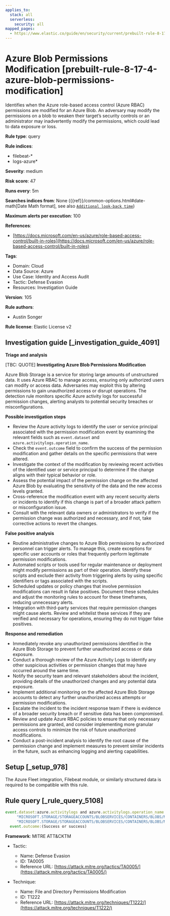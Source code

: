 ```yaml
---
applies_to:
  stack: all
  serverless:
    security: all
mapped_pages:
  - https://www.elastic.co/guide/en/security/current/prebuilt-rule-8-17-4-azure-blob-permissions-modification.html
---
```


# Azure Blob Permissions Modification [prebuilt-rule-8-17-4-azure-blob-permissions-modification]

Identifies when the Azure role-based access control (Azure RBAC) permissions are modified for an Azure Blob. An adversary may modify the permissions on a blob to weaken their target’s security controls or an administrator may inadvertently modify the permissions, which could lead to data exposure or loss.

**Rule type**: query

**Rule indices**:

* filebeat-*
* logs-azure*

**Severity**: medium

**Risk score**: 47

**Runs every**: 5m

**Searches indices from**: None ({{ref}}/common-options.html#date-math[Date Math format], see also [`Additional look-back time`](docs-content://solutions/security/detect-and-alert/create-detection-rule.md#rule-schedule))

**Maximum alerts per execution**: 100

**References**:

* [https://docs.microsoft.com/en-us/azure/role-based-access-control/built-in-roles](https://docs.microsoft.com/en-us/azure/role-based-access-control/built-in-roles)

**Tags**:

* Domain: Cloud
* Data Source: Azure
* Use Case: Identity and Access Audit
* Tactic: Defense Evasion
* Resources: Investigation Guide

**Version**: 105

**Rule authors**:

* Austin Songer

**Rule license**: Elastic License v2

## Investigation guide [_investigation_guide_4091]

**Triage and analysis**

[TBC: QUOTE]
**Investigating Azure Blob Permissions Modification**

Azure Blob Storage is a service for storing large amounts of unstructured data. It uses Azure RBAC to manage access, ensuring only authorized users can modify or access data. Adversaries may exploit this by altering permissions to gain unauthorized access or disrupt operations. The detection rule monitors specific Azure activity logs for successful permission changes, alerting analysts to potential security breaches or misconfigurations.

**Possible investigation steps**

* Review the Azure activity logs to identify the user or service principal associated with the permission modification event by examining the relevant fields such as `event.dataset` and `azure.activitylogs.operation_name`.
* Check the `event.outcome` field to confirm the success of the permission modification and gather details on the specific permissions that were altered.
* Investigate the context of the modification by reviewing recent activities of the identified user or service principal to determine if the change aligns with their typical behavior or role.
* Assess the potential impact of the permission change on the affected Azure Blob by evaluating the sensitivity of the data and the new access levels granted.
* Cross-reference the modification event with any recent security alerts or incidents to identify if this change is part of a broader attack pattern or misconfiguration issue.
* Consult with the relevant data owners or administrators to verify if the permission change was authorized and necessary, and if not, take corrective actions to revert the changes.

**False positive analysis**

* Routine administrative changes to Azure Blob permissions by authorized personnel can trigger alerts. To manage this, create exceptions for specific user accounts or roles that frequently perform legitimate permission modifications.
* Automated scripts or tools used for regular maintenance or deployment might modify permissions as part of their operation. Identify these scripts and exclude their activity from triggering alerts by using specific identifiers or tags associated with the scripts.
* Scheduled updates or policy changes that involve permission modifications can result in false positives. Document these schedules and adjust the monitoring rules to account for these timeframes, reducing unnecessary alerts.
* Integration with third-party services that require permission changes might cause alerts. Review and whitelist these services if they are verified and necessary for operations, ensuring they do not trigger false positives.

**Response and remediation**

* Immediately revoke any unauthorized permissions identified in the Azure Blob Storage to prevent further unauthorized access or data exposure.
* Conduct a thorough review of the Azure Activity Logs to identify any other suspicious activities or permission changes that may have occurred around the same time.
* Notify the security team and relevant stakeholders about the incident, providing details of the unauthorized changes and any potential data exposure.
* Implement additional monitoring on the affected Azure Blob Storage accounts to detect any further unauthorized access attempts or permission modifications.
* Escalate the incident to the incident response team if there is evidence of a broader security breach or if sensitive data has been compromised.
* Review and update Azure RBAC policies to ensure that only necessary permissions are granted, and consider implementing more granular access controls to minimize the risk of future unauthorized modifications.
* Conduct a post-incident analysis to identify the root cause of the permission change and implement measures to prevent similar incidents in the future, such as enhancing logging and alerting capabilities.


## Setup [_setup_978]

The Azure Fleet integration, Filebeat module, or similarly structured data is required to be compatible with this rule.


## Rule query [_rule_query_5108]

```js
event.dataset:azure.activitylogs and azure.activitylogs.operation_name:(
     "MICROSOFT.STORAGE/STORAGEACCOUNTS/BLOBSERVICES/CONTAINERS/BLOBS/MANAGEOWNERSHIP/ACTION" or
     "MICROSOFT.STORAGE/STORAGEACCOUNTS/BLOBSERVICES/CONTAINERS/BLOBS/MODIFYPERMISSIONS/ACTION") and
  event.outcome:(Success or success)
```

**Framework**: MITRE ATT&CKTM

* Tactic:

    * Name: Defense Evasion
    * ID: TA0005
    * Reference URL: [https://attack.mitre.org/tactics/TA0005/](https://attack.mitre.org/tactics/TA0005/)

* Technique:

    * Name: File and Directory Permissions Modification
    * ID: T1222
    * Reference URL: [https://attack.mitre.org/techniques/T1222/](https://attack.mitre.org/techniques/T1222/)



